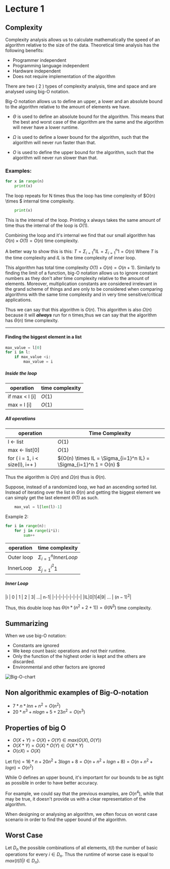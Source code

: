 # Lecture 1

## Complexity

Complexity analysis allows us to calculate mathematically the speed of an algorithm relative to the size of the data.
Theoretical time analysis has the following benefits:

* Programmer independent
* Programming language independent
* Hardware independent
* Does not require implementation of the algorithm

There are two ( 2 ) types of complexity analysis, time and space and are analysed using big-O notation.

Big-O notation allows us to define an upper, a lower and an absolute bound to the algorithm relative to the amount of elements we have.

* $\Theta$ is used to define an absolute bound for the algorithm. This means that the best and worst case of the algorithm are the same and the algorithm will never have a lower runtime.

* $\Omega$ is used to define a lower bound for the algorithm, such that the algorithm will never run faster than that.
* ${O}$ is used to define the upper bound for the algorithm, such that the algorithm will never run slower than that.

### Examples:

```python
for x in range(n)
    print(x)
```

The loop repeats for  N times thus the loop has time complexity of $O(n) \times $ internal time complexity.

```python
    print(x)
```

This is the internal of the loop. Printing x always takes the same amount of time thus the internal of the loop is $O(1)$.

Combining the loop and it's internal we find that our small algorithm has $O(n) {\times} O(1) = O(n)$ time complexity. 

A better way to show this is this:
$T= \Sigma_{i=1}^n IL = \Sigma_{i=1}^n 1 = O(n)$
Where $T$ is the time complexity and $IL$ is the time complexity of inner loop.

This algorithm has total time complexity $O(1)+O(n) = O(n+1)$.
Similarly to finding the limit of a function, big-O notation allows us to ignore constant numbers as they don't alter time complexity relative to the amount of elements. Moreover, multiplication constants are considered irrelevant in the grand scheme of things and are only to be considered when comparing algorithms with the same time complexity and in very time sensitive/critical applications.

Thus we can say that this algorithm is ${O(n)}$.
This algorithm is also $\Omega(n)$ because it will ***always*** run for n times,thus we can say that the algorithm has $\Theta(n)$ time complexity.
___

#### Finding the biggest element in a list

```python
max_value = l[0]
for i in l:
    if max_value <i:
        max_value = i
```

##### Inside the loop

|operation|time complexity|
|---------|---------------|
|if max < l [i] | $O(1)$
|max = l [i]|$O(1)$

##### All operations

| operation|Time Complexity |    
|--------|------------------|
|l <- list| ${O(1)}$|
|max <- list[0] | $O(1)$|
|for ( i = 1, i < size(l), i++ )| ${O(n) \times IL = \Sigma_{i=1}^n IL} = \Sigma_{i=1}^n 1 = O(n) $

Thus the algorithm is ${O(n)}$ and ${\Omega(n)}$ thus is ${\Theta(n)}$.

Suppose, instead of a randomized loop, we had an ascending sorted list. Instead of iterating over the list in ${\Theta(n)}$ and getting the biggest element we can simply get the last element ${\Theta(1)}$ as such.

```python
    max_val = l[len(l)-1] 
```


Example 2:
```python
for i in range(n):
    for j in range(i*i):
        sum++
```

|operation| time complexity|
|-|-|
|Outer loop|${\Sigma_{i=1}^nInnerLoop}$|
|InnerLoop|${\Sigma_{j=1}^{i^2}1}$|

##### Inner Loop

|i | 0 | 1 | 2 | 3| ...| n-1|
|-|-|-|-|-|-|-|-|
|IL|0|1|4|9| ... | ${(n-1)^2}$|

Thus, this double loop has ${\Theta(n*(n^2+2+1))=\Theta(N^3)}$ time complexity.

## Summarizing

When we use big-O notation:

* Constants are ignored
* We keep count basic operations and not their runtime.
* Only the function of the highest order is kept and the others are discarded.
* Environmental and other factors are ignored

![Big-O-chart](../../images/big-O-chart.png)

## Non algorithmic examples of Big-O-notation

* ${7*n*lnn + n^2} = O(n^2)$
* ${20*n^3 + nlogn + 5 + 23n^2} = O(n^3)$

## Properties of big O

* ${O(X+Y) = O(X)+O(Y)} \in max(O(X),O(Y))$
* ${O(X*Y) = O(X)*O(Y) \in O(X*Y)}$
* ${O(cX) = O(X)}$

Let f(n) = ${16*n+20n^2 + 3logn + 8 = O(n + n^2 +logn +8) = O(n + n^2 + logn) = O(n^2) }$

While O defines an upper bound, it's important for our bounds to be as tight as possible in order to have better accuracy.

For example, we could say that the previous examples, are $O(n^4)$, while that may be true, it doesn't provide us with a clear representation of the algorithm.

When designing or analysing an algorithm, we often focus on worst case scenario in order to find the upper bound of the algorithm.

## Worst Case

Let $D_n$ the possible combinations of all elements, $t(I)$ the number of basic operations for every $i \in D_n$. Thus the runtime of worse case is equal  to $max \{ t(I) | I \in D_n\}$.